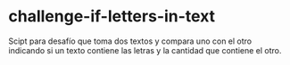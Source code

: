 # challenge-if-letters-in-text
Scipt para desafío que toma dos textos y compara uno con el otro indicando si un texto contiene las letras y la cantidad que contiene el otro.

